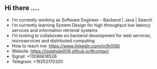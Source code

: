 ## Hi there ....

* I’m currently working as Software Engineer - Backend | Java | Search
* I’m currently learning System Design for high throughput low latency services and information retrieval systems
* I’m looking to collaborate on backend development for web services, microservices and distributed computing
* How to reach me: https://www.linkedin.com/in/lh009/
* Website: https://loophole009.github.io/#contact
* Signal: +13086618526
* Telegram: +19252170320           
